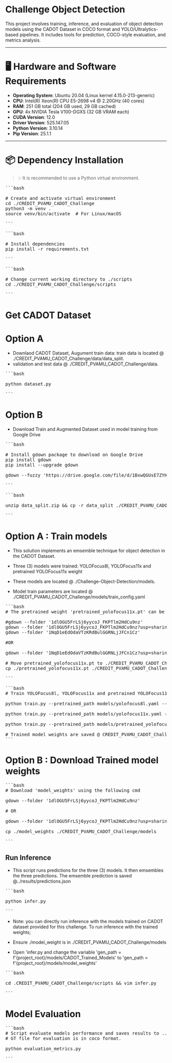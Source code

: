 # Challenge Object Detection

This project involves training, inference, and evaluation of object detection models using the CADOT Dataset in COCO format and YOLO/Ultralytics-based pipelines. It includes tools for prediction, COCO-style evaluation, and metrics analysis.

---

# 🖥️ Hardware and Software Requirements

- **Operating System**: Ubuntu 20.04 (Linux kernel 4.15.0-213-generic)
- **CPU**: Intel(R) Xeon(R) CPU E5-2698 v4 @ 2.20GHz (40 cores)
- **RAM**: 251 GB total (204 GB used, 29 GB cached)
- **GPU**: 4x NVIDIA Tesla V100-DGXS (32 GB VRAM each)
- **CUDA Version**: 12.0
- **Driver Version**: 525.147.05
- **Python Version**: 3.10.14
- **Pip Version**: 25.1.1

---

# 📦 Dependency Installation

> 💡 It is recommended to use a Python virtual environment.

<pre>
```bash

# Create and activate virtual environment
cd ./CREDIT_PVAMU_CADOT_Challenge
python3 -m venv .
source venv/bin/activate  # For Linux/macOS

``` </pre>

<pre>
```bash

# Install dependencies
pip install -r requirements.txt

``` </pre>

<pre>
```bash

# Change current working directory to ./scripts
cd ./CREDIT_PVAMU_CADOT_Challenge/scripts

``` </pre>


# Get CADOT Dataset
# Option A

- Downlaod CADOT Dataset, Augument train data: train data is located @ ./CREDIT_PVAMU_CADOT_Challenge/data/data_split.
- validation and test data @ ./CREDIT_PVAMU_CADOT_Challenge/data.

<pre>
```bash

python dataset.py

``` </pre>

# Option B
- Download Train and Augmented Dataset used in model training from Google Drive
<pre>
```bash

# Install gdown package to download on Google Drive
pip install gdown
pip install --upgrade gdown

gdown --fuzzy 'https://drive.google.com/file/d/1BxwQGUsE7ZYH6COhOPPtOLhdeVg062dD/view?usp=sharing'

``` </pre>

<pre>
```bash

unzip data_split.zip && cp -r data_split ./CREDIT_PVAMU_CADOT_Challenge/data

``` </pre>


# Option A : Train models 
- This solution implements an emsemble technique for object detection in the CADOT Dataset.

- Three (3) models were trained: YOLOFocus8l, YOLOFocus11x and pretrained YOLOFocus11x weight

- These models are located @ ./Challenge-Object-Detection/models. 

- Model train parameters are located @ ./CREDIT_PVAMU_CADOT_Challenge/models/train_config.yaml

<pre>
```bash
# The pretrained weight 'pretrained_yolofocus11x.pt' can be downlaod using the following cmd

#gdown --folder '1dlOGU5FrLSj6yycoJ_FKPTlm2HdCu9nz'
gdown --folder '1dlOGU5FrLSj6yycoJ_FKPTlm2HdCu9nz?usp=sharing'
gdown --folder '1NqD1eEdOdaVTzKRdBulGGRNLjJFCn1Cz'

#OR

gdown --folder '1NqD1eEdOdaVTzKRdBulGGRNLjJFCn1Cz?usp=sharing'

# Move pretrained_yolofocus11x.pt to ./CREDIT_PVAMU_CADOT_Challenge/models
cp ./pretrained_yolofocus11x.pt ./CREDIT_PVAMU_CADOT_Challenge/models

``` </pre>



<pre>
```bash
# Train YOLOFocus8l, YOLOFocus11x and pretrained YOLOFocus11x weight  by running this cmd:

python train.py --pretrained_path models/yolofocus8l.yaml --datapath data/data.yaml 

python train.py --pretrained_path models/yolofocus11x.yaml --datapath data/data.yaml

python train.py --pretrained_path models/pretrained_yolofocus11x.pt --datapath data/data.yaml

# Trained model weights are saved @ CREDIT_PVAMU_CADOT_Challenge/models/CADOT_Trained_Models
``` </pre>

# Option B : Download Trained model weights 
<pre>
```bash
# Download 'model_weights' using the following cmd

gdown --folder '1dlOGU5FrLSj6yycoJ_FKPTlm2HdCu9nz'

# OR

gdown --folder '1dlOGU5FrLSj6yycoJ_FKPTlm2HdCu9nz?usp=sharing'

cp ./model_weights ./CREDIT_PVAMU_CADOT_Challenge/models

``` </pre>

## Run Inference

- This script runs predictions for the three (3) models. It then emsembles the three predictions. The emsemble prediction is saved @../results/predictions.json

<pre>
```bash

python infer.py

``` </pre>


- Note: you can directly run inference with the models trained on CADOT dataset provided for this challenge. To run inference with the trained weights; 

- Ensure ./model_weight is in ./CREDIT_PVAMU_CADOT_Challenge/models

- Open 'infer.py and change the variable 'gen_path = f'{project_root}/models/CADOT_Trained_Models' to 'gen_path = f'{project_root}/models/model_weights'


<pre>
```bash

cd .CREDIT_PVAMU_CADOT_Challenge/scripts && vim infer.py

``` </pre>




# Model Evaluation
<pre>
```bash
# Script evaluate models performance and saves results to ../results/metrics.csv
# GT file for evaluation is in coco format. 

python evaluation_metrics.py

``` </pre>


